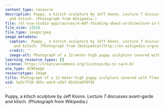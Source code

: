 ```yaml
---
content_type: resource
description: Puppy, a kitsch sculpture by Jeff Koons. Lecture 7 discusses avant-garde
  and kitsch. (Photograph from Wikipedia.)
file: /ol-ocw-studio-app/courses/4-607-thinking-about-architecture-in-history-and-at-present-fall-2009/5a3c7f26365cadc0a5bf85242e070f92_4-607f09-th.jpg
file_size: 12516
file_type: image/jpeg
image_metadata:
  caption: _Puppy_, a kitsch sculpture by Jeff Koons. Lecture 7 discusses avant-garde
    and kitsch. (Photograph from [Wikipedia](http://en.wikipedia.org/wiki/File:Bilbao_Jeff_Koons_Puppy.jpg).)
  credit: ''
  image-alt: Photograph of a 12-meter-high puppy sculpture covered with flowers.
learning_resource_types: []
license: https://creativecommons.org/licenses/by-nc-sa/4.0/
ocw_type: OCWImage
resourcetype: Image
title: Photograph of a 12-meter-high puppy sculpture covered with flowers
uid: 5a3c7f26-365c-adc0-a5bf-85242e070f92
---
```

Puppy, a kitsch sculpture by Jeff Koons. Lecture 7 discusses avant-garde and kitsch. (Photograph from Wikipedia.)